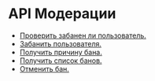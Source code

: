 API Модерации
==================
- [Проверить забанен ли пользователь.](check/REAMDE.md#Проверить-забанен-ли-пользователь)
- [Забанить пользователя.](accuse/REAMDE.md#Забанить-пользователя)
- [Получить причину бана.](reasons/REAMDE.md#Получить-причину-бана)
- [Получить список банов.](list/REAMDE.md#Получить-список-банов)
- [Отменить бан.](undo/REAMDE.md#Отменить-бан)
